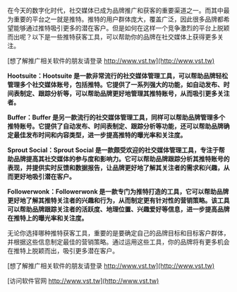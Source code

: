在今天的数字化时代，社交媒体已成为品牌推广和获客的重要渠道之一。而其中最为重要的平台之一就是推特。推特的用户群体庞大，覆盖广泛，因此很多品牌都希望能够通过推特吸引更多的潜在客户。但是如何在这样一个竞争激烈的平台上脱颖而出呢？以下是一些推特获客工具，可以帮助你的品牌在社交媒体上获得更多关注。

[想了解推广相关软件的朋友请登录 http://www.vst.tw](http://www.vst.tw)

**Hootsuite：Hootsuite 是一款非常流行的社交媒体管理工具，可以帮助品牌轻松管理多个社交媒体账号，包括推特。它提供了一系列强大的功能，如自动发布、时间表制定、跟踪分析等，可以帮助品牌更好地管理其推特账号，从而吸引更多关注者。**

**Buffer：Buffer 是另一款流行的社交媒体管理工具，同样可以帮助品牌管理多个推特账号。它提供了自动发布、时间表制定、跟踪分析等功能，还可以帮助品牌确定最佳发布时间和内容类型，进一步提高推特的曝光率和关注度。**

**Sprout Social：Sprout Social 是一款颇受欢迎的社交媒体管理工具，专注于帮助品牌提高其社交媒体的参与度和影响力。它可以帮助品牌跟踪分析其推特账号的表现，并提供实时反馈和数据报告，让品牌更好地了解其关注者的需求和兴趣，从而更好地吸引潜在客户。**

**Followerwonk：Followerwonk 是一款专门为推特打造的工具，它可以帮助品牌更好地了解其推特关注者的兴趣和行为，从而制定更有针对性的营销策略。该工具可以帮助品牌跟踪关注者的活跃度、地理位置、兴趣爱好等信息，进一步提高品牌在推特上的曝光率和关注度。**

无论你选择哪种推特获客工具，重要的是要确定自己的品牌目标和目标客户群体，并根据这些信息制定最佳的营销策略。通过运用这些工具，你的品牌将有更多机会在推特上脱颖而出，吸引更多潜在客户。

[想了解推广相关软件的朋友请登录 http://www.vst.tw](http://www.vst.tw)


[访问软件官网 http://www.vst.tw](http://www.vst.tw)
